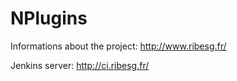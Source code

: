 NPlugins
=====
Informations about the project:
	http://www.ribesg.fr/

Jenkins server:
	http://ci.ribesg.fr/